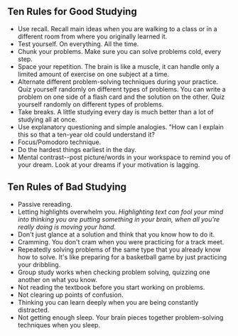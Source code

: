 ## Ten Rules for Good Studying

- Use recall. Recall main ideas when you are walking to a class or in a different room from where you originally learned it.
- Test yourself. On everything. All the time.
- Chunk your problems. Make sure you can solve problems cold, every step.
- Space your repetition. The brain is like a muscle, it can handle only a limited amount of exercise on one subject at a time.
- Alternate different problem-solving techniques during your practice. Quiz yourself randomly on different types of problems. You can write a problem on one side of a flash card and the solution on the other. Quiz yourself randomly on different types of problems.
- Take breaks. A little studying every day is much better than a lot of studying all at once.
- Use explanatory questioning and simple analogies. "How can I explain this so that a ten-year old could understand it?
- Focus/Pomodoro technique.
- Do the hardest things earliest in the day.
- Mental contrast--post picture/words in your workspace to remind you of your dream. Look at your dreams if your motivation is lagging.

## Ten Rules of Bad Studying

- Passive rereading.
- Letting highlights overwhelm you. *Highlighting text can fool your mind into thinking you are putting something in your brain, when all you're really doing is moving your hand.*
- Don't just glance at a solution and think that you know how to do it.
- Cramming. You don't cram when you were practicing for a track meet.
- Repeatedly solving problems of the same type that you already know how to solve. It's like preparing for a basketball game by just practicing your dribbling.
- Group study works when checking problem solving, quizzing one another on what you know.
- Not reading the textbook before you start working on problems.
- Not clearing up points of confusion.
- Thinking you can learn deeply when you are being constantly distracted.
- Not getting enough sleep. Your brain pieces together problem-solving techniques when you sleep.
